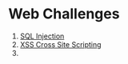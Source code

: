 # Web Challenges
1. [SQL Injection](/Web/SQL_Injection)
2. [XSS Cross Site Scripting](/Web/XSS)
3. 
